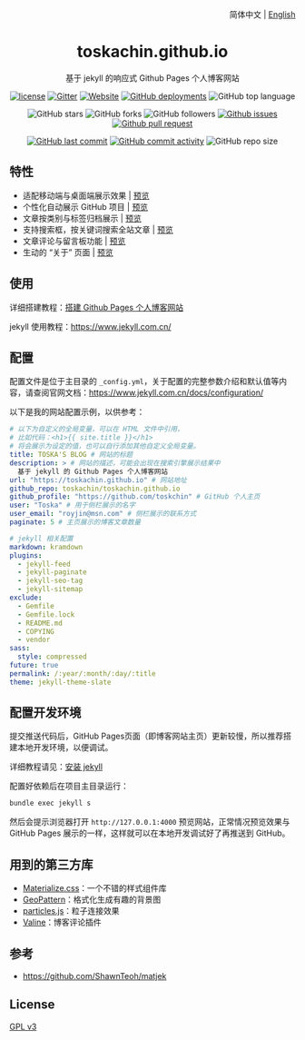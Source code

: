 <div align="center">
    <div align="right">
        简体中文 | <a href="README-EN.md">English</a>
    </div>
    <h1>toskachin.github.io</h1>
    <p>基于 jekyll 的响应式 Github Pages 个人博客网站</p>

[![license](https://img.shields.io/github/license/toskachin/toskachin.github.io)](https://github.com/toskachin/toskachin.github.io/blob/master/COPYING)
[![Gitter](https://img.shields.io/gitter/room/toskachin/toskachin.github.i0)](https://gitter.im/toskachin-github-io/community?utm_source=badge&utm_medium=badge&utm_campaign=pr-badge)
[![Website](https://img.shields.io/website?down_color=lightgrey%09&down_message=offline&up_color=%09aqua&up_message=online&url=https%3A%2F%2Ftoskachin.github.io)](https://toskachin.github.io)
[![GitHub deployments](https://img.shields.io/github/deployments/toskachin/toskachin.github.io/github-pages)](https://github.com/toskachin/toskachin.github.io/deployments)
![GitHub top language](https://img.shields.io/github/languages/top/toskachin/toskachin.github.io)

![GitHub stars](https://img.shields.io/github/stars/toskachin/toskachin.github.io?style=flat)
![GitHub forks](https://img.shields.io/github/forks/toskachin/toskachin.github.io?style=flat)
![GitHub followers](https://img.shields.io/github/followers/toskachin?style=flat)
[![Github issues](https://img.shields.io/badge/issues-welcome-success)](https://github.com/toskachin/toskachin.github.io/issues)
[![Github pull request](https://img.shields.io/badge/pull%20request-welcome-success)](https://github.com/toskachin/toskachin.github.io/pulls)

[![GitHub last commit](https://img.shields.io/github/last-commit/toskachin/toskachin.github.io)](https://github.com/toskachin/toskachin.github.io/commit/master)
[![GitHub commit activity](https://img.shields.io/github/commit-activity/m/toskachin/toskachin.github.io)](https://github.com/toskachin/toskachin.github.io/graphs/commit-activity)
![GitHub repo size](https://img.shields.io/github/repo-size/toskachin/toskachin.github.io)
</div>

## 特性

- 适配移动端与桌面端展示效果 | [预览](https://toskachin.github.io)
- 个性化自动展示 GitHub 项目 | [预览](https://toskachin.github.io/projects)
- 文章按类别与标签归档展示 | [预览](https://toskachin.github.io/categories)
- 支持搜索框，按关键词搜索全站文章 | [预览](https://toskachin.github.io)
- 文章评论与留言板功能 | [预览](https://toskachin.github.io/message)
- 生动的 “关于” 页面 | [预览](https://toskachin.github.io/about)

## 使用

详细搭建教程：[搭建 Github Pages 个人博客网站](https://toskachin.github.io/2018/04/01/github-pages-blog)

jekyll 使用教程：<https://www.jekyll.com.cn/>

## 配置

配置文件是位于主目录的 `_config.yml`，关于配置的完整参数介绍和默认值等内容，请查阅官网文档：<https://www.jekyll.com.cn/docs/configuration/>

以下是我的网站配置示例，以供参考：
```yml
# 以下为自定义的全局变量，可以在 HTML 文件中引用，
# 比如代码：<h1>{{ site.title }}</h1> 
# 将会展示为设定的值，也可以自行添加其他自定义全局变量。
title: TOSKA'S BLOG # 网站的标题
description: > # 网站的描述，可能会出现在搜索引擎展示结果中
  基于 jekyll 的 Github Pages 个人博客网站
url: "https://toskachin.github.io" # 网站地址
github_repo: toskachin/toskachin.github.io
github_profile: "https://github.com/toskchin" # GitHub 个人主页
user: "Toska" # 用于侧栏展示的名字
user_email: "royjin@msn.com" # 侧栏展示的联系方式
paginate: 5 # 主页展示的博客文章数量

# jekyll 相关配置
markdown: kramdown
plugins:
  - jekyll-feed
  - jekyll-paginate
  - jekyll-seo-tag
  - jekyll-sitemap
exclude:
  - Gemfile
  - Gemfile.lock
  - README.md
  - COPYING
  - vendor
sass:
  style: compressed
future: true
permalink: /:year/:month/:day/:title
theme: jekyll-theme-slate
```

## 配置开发环境

提交推送代码后，GitHub Pages页面（即博客网站主页）更新较慢，所以推荐搭建本地开发环境，以便调试。

详细教程请见：[安装 jekyll](https://toskachin.github.io/2018/04/01/github-pages-blog#%E5%AE%89%E8%A3%85jekyll-)

配置好依赖后在项目主目录运行：
```cmd
bundle exec jekyll s
```

然后会提示浏览器打开 `http://127.0.0.1:4000` 预览网站，正常情况预览效果与 GitHub Pages 展示的一样，这样就可以在本地开发调试好了再推送到 GitHub。

## 用到的第三方库

- [Materialize.css](http://materializecss.com/)：一个不错的样式组件库
- [GeoPattern](http://btmills.github.io/geopattern/)：格式化生成有趣的背景图
- [particles.js](https://marcbruederlin.github.io/particles.js/)：粒子连接效果
- [Valine](https://valine.js.org/)：博客评论插件

## 参考

- https://github.com/ShawnTeoh/matjek

## License

[GPL v3](https://github.com/toskachin/toskachin.github.io/blob/master/COPYING)